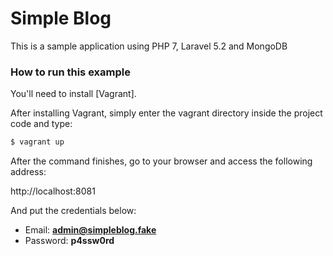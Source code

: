 # Simple Blog
This is a sample application using PHP 7, Laravel 5.2 and MongoDB

### How to run this example
You'll need to install [Vagrant].

After installing Vagrant, simply enter the vagrant directory inside the project code and type:

```sh
$ vagrant up
```

After the command finishes, go to your browser and access the following address:

http://localhost:8081

And put the credentials below:
- Email: **admin@simpleblog.fake**
- Password: **p4ssw0rd**

